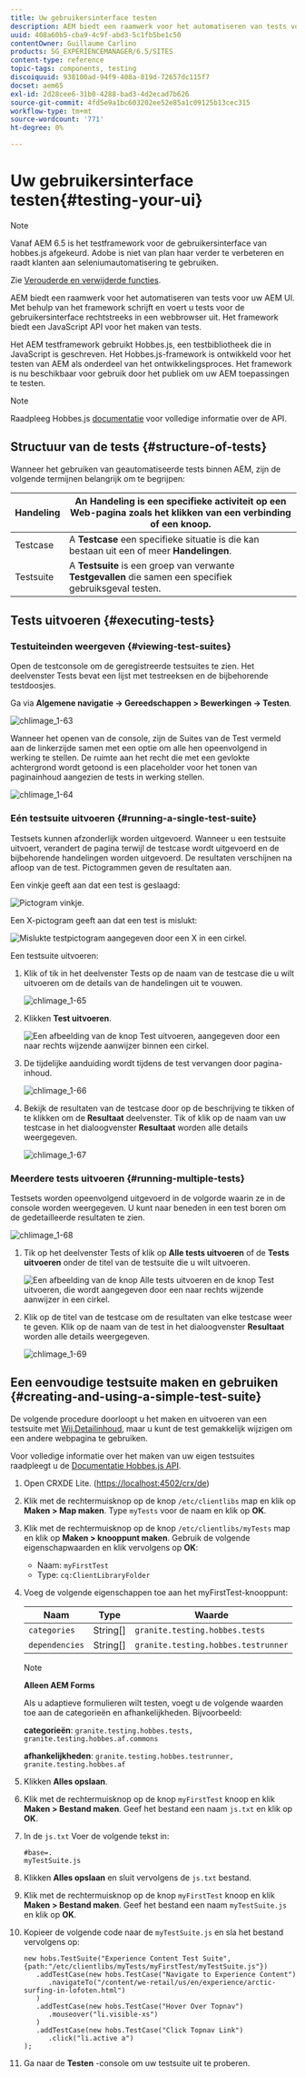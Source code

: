 ```yaml
---
title: Uw gebruikersinterface testen
description: AEM biedt een raamwerk voor het automatiseren van tests voor uw AEM UI
uuid: 408a60b5-cba9-4c9f-abd3-5c1fb5be1c50
contentOwner: Guillaume Carlino
products: SG_EXPERIENCEMANAGER/6.5/SITES
content-type: reference
topic-tags: components, testing
discoiquuid: 938100ad-94f9-408a-819d-72657dc115f7
docset: aem65
exl-id: 2d28cee6-31b0-4288-bad3-4d2ecad7b626
source-git-commit: 4fd5e9a1bc603202ee52e85a1c09125b13cec315
workflow-type: tm+mt
source-wordcount: '771'
ht-degree: 0%

---
```


# Uw gebruikersinterface testen{#testing-your-ui}

>[!NOTE]
>
>Vanaf AEM 6.5 is het testframework voor de gebruikersinterface van hobbes.js afgekeurd. Adobe is niet van plan haar verder te verbeteren en raadt klanten aan seleniumautomatisering te gebruiken.
>
>Zie [Verouderde en verwijderde functies](/help/release-notes/deprecated-removed-features.md).

AEM biedt een raamwerk voor het automatiseren van tests voor uw AEM UI. Met behulp van het framework schrijft en voert u tests voor de gebruikersinterface rechtstreeks in een webbrowser uit. Het framework biedt een JavaScript API voor het maken van tests.

Het AEM testframework gebruikt Hobbes.js, een testbibliotheek die in JavaScript is geschreven. Het Hobbes.js-framework is ontwikkeld voor het testen van AEM als onderdeel van het ontwikkelingsproces. Het framework is nu beschikbaar voor gebruik door het publiek om uw AEM toepassingen te testen.

>[!NOTE]
>
>Raadpleeg Hobbes.js [documentatie](https://developer.adobe.com/experience-manager/reference-materials/6-5/test-api/index.html) voor volledige informatie over de API.

## Structuur van de tests {#structure-of-tests}

Wanneer het gebruiken van geautomatiseerde tests binnen AEM, zijn de volgende termijnen belangrijk om te begrijpen:

| Handeling | An **Handeling** is een specifieke activiteit op een Web-pagina zoals het klikken van een verbinding of een knoop. |
|---|---|
| Testcase | A **Testcase** een specifieke situatie is die kan bestaan uit een of meer **Handelingen**. |
| Testsuite | A **Testsuite** is een groep van verwante **Testgevallen** die samen een specifiek gebruiksgeval testen. |

## Tests uitvoeren {#executing-tests}

### Testuiteinden weergeven {#viewing-test-suites}

Open de testconsole om de geregistreerde testsuites te zien. Het deelvenster Tests bevat een lijst met testreeksen en de bijbehorende testdoosjes.

Ga via **Algemene navigatie -> Gereedschappen > Bewerkingen -> Testen**.

![chlimage_1-63](assets/chlimage_1-63.png)

Wanneer het openen van de console, zijn de Suites van de Test vermeld aan de linkerzijde samen met een optie om alle hen opeenvolgend in werking te stellen. De ruimte aan het recht die met een gevlokte achtergrond wordt getoond is een placeholder voor het tonen van paginainhoud aangezien de tests in werking stellen.

![chlimage_1-64](assets/chlimage_1-64.png)

### Eén testsuite uitvoeren {#running-a-single-test-suite}

Testsets kunnen afzonderlijk worden uitgevoerd. Wanneer u een testsuite uitvoert, verandert de pagina terwijl de testcase wordt uitgevoerd en de bijbehorende handelingen worden uitgevoerd. De resultaten verschijnen na afloop van de test. Pictogrammen geven de resultaten aan.

Een vinkje geeft aan dat een test is geslaagd:

![Pictogram vinkje.](do-not-localize/chlimage_1-2.png)

Een X-pictogram geeft aan dat een test is mislukt:

![Mislukte testpictogram aangegeven door een X in een cirkel.](do-not-localize/chlimage_1-3.png)

Een testsuite uitvoeren:

1. Klik of tik in het deelvenster Tests op de naam van de testcase die u wilt uitvoeren om de details van de handelingen uit te vouwen.

   ![chlimage_1-65](assets/chlimage_1-65.png)

1. Klikken **Test uitvoeren**.

   ![Een afbeelding van de knop Test uitvoeren, aangegeven door een naar rechts wijzende aanwijzer binnen een cirkel.](do-not-localize/chlimage_1-4.png)

1. De tijdelijke aanduiding wordt tijdens de test vervangen door pagina-inhoud.

   ![chlimage_1-66](assets/chlimage_1-66.png)

1. Bekijk de resultaten van de testcase door op de beschrijving te tikken of te klikken om de **Resultaat** deelvenster. Tik of klik op de naam van uw testcase in het dialoogvenster **Resultaat** worden alle details weergegeven.

   ![chlimage_1-67](assets/chlimage_1-67.png)

### Meerdere tests uitvoeren {#running-multiple-tests}

Testsets worden opeenvolgend uitgevoerd in de volgorde waarin ze in de console worden weergegeven. U kunt naar beneden in een test boren om de gedetailleerde resultaten te zien.

![chlimage_1-68](assets/chlimage_1-68.png)

1. Tik op het deelvenster Tests of klik op **Alle tests uitvoeren** of de **Tests uitvoeren** onder de titel van de testsuite die u wilt uitvoeren.

   ![Een afbeelding van de knop Alle tests uitvoeren en de knop Test uitvoeren, die wordt aangegeven door een naar rechts wijzende aanwijzer in een cirkel.](do-not-localize/chlimage_1-5.png)

1. Klik op de titel van de testcase om de resultaten van elke testcase weer te geven. Klik op de naam van de test in het dialoogvenster **Resultaat** worden alle details weergegeven.

   ![chlimage_1-69](assets/chlimage_1-69.png)

## Een eenvoudige testsuite maken en gebruiken {#creating-and-using-a-simple-test-suite}

De volgende procedure doorloopt u het maken en uitvoeren van een testsuite met [Wij.Detailinhoud](/help/sites-developing/we-retail.md), maar u kunt de test gemakkelijk wijzigen om een andere webpagina te gebruiken.

Voor volledige informatie over het maken van uw eigen testsuites raadpleegt u de [Documentatie Hobbes.js API](https://developer.adobe.com/experience-manager/reference-materials/6-5/test-api/index.html).

1. Open CRXDE Lite. ([https://localhost:4502/crx/de](https://localhost:4502/crx/de))
1. Klik met de rechtermuisknop op de knop `/etc/clientlibs` map en klik op **Maken > Map maken**. Type `myTests` voor de naam en klik op **OK**.
1. Klik met de rechtermuisknop op de knop `/etc/clientlibs/myTests` map en klik op **Maken > knooppunt maken**. Gebruik de volgende eigenschapwaarden en klik vervolgens op **OK**:

   * Naam: `myFirstTest`
   * Type: `cq:ClientLibraryFolder`

1. Voeg de volgende eigenschappen toe aan het myFirstTest-knooppunt:

   | Naam | Type | Waarde |
   |---|---|---|
   | `categories` | String[] | `granite.testing.hobbes.tests` |
   | `dependencies` | String[] | `granite.testing.hobbes.testrunner` |

   >[!NOTE]
   >
   >**Alleen AEM Forms**
   >
   >
   >Als u adaptieve formulieren wilt testen, voegt u de volgende waarden toe aan de categorieën en afhankelijkheden. Bijvoorbeeld:
   >
   >
   >**categorieën**: `granite.testing.hobbes.tests, granite.testing.hobbes.af.commons`
   >
   >
   >**afhankelijkheden**: `granite.testing.hobbes.testrunner, granite.testing.hobbes.af`

1. Klikken **Alles opslaan**.
1. Klik met de rechtermuisknop op de knop `myFirstTest` knoop en klik **Maken > Bestand maken**. Geef het bestand een naam `js.txt` en klik op **OK**.
1. In de `js.txt` Voer de volgende tekst in:

   ```
   #base=.
   myTestSuite.js
   ```

1. Klikken **Alles opslaan** en sluit vervolgens de `js.txt` bestand.
1. Klik met de rechtermuisknop op de knop `myFirstTest` knoop en klik **Maken > Bestand maken**. Geef het bestand een naam `myTestSuite.js` en klik op **OK**.
1. Kopieer de volgende code naar de `myTestSuite.js` en sla het bestand vervolgens op:

   ```
   new hobs.TestSuite("Experience Content Test Suite", {path:"/etc/clientlibs/myTests/myFirstTest/myTestSuite.js"})
      .addTestCase(new hobs.TestCase("Navigate to Experience Content")
         .navigateTo("/content/we-retail/us/en/experience/arctic-surfing-in-lofoten.html")
      )
      .addTestCase(new hobs.TestCase("Hover Over Topnav")
         .mouseover("li.visible-xs")
      )
      .addTestCase(new hobs.TestCase("Click Topnav Link")
         .click("li.active a")
   );
   ```

1. Ga naar de **Testen** -console om uw testsuite uit te proberen.
